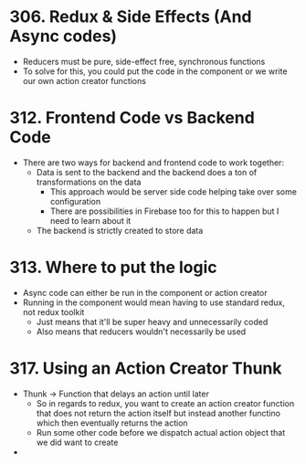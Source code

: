 # 306. Redux & Side Effects (And Async codes)

-   Reducers must be pure, side-effect free, synchronous functions
-   To solve for this, you could put the code in the component or we write our own action creator functions

# 312. Frontend Code vs Backend Code

-   There are two ways for backend and frontend code to work together:
    -   Data is sent to the backend and the backend does a ton of transformations on the data
        -   This approach would be server side code helping take over some configuration
        -   There are possibilities in Firebase too for this to happen but I need to learn about it
    -   The backend is strictly created to store data

# 313. Where to put the logic

-   Async code can either be run in the component or action creator
-   Running in the component would mean having to use standard redux, not redux toolkit
    -   Just means that it'll be super heavy and unnecessarily coded
    -   Also means that reducers wouldn't necessarily be used

# 317. Using an Action Creator Thunk

-   Thunk -> Function that delays an action until later
    -   So in regards to redux, you want to create an action creator function that does not return the action itself but instead another functino which then eventually returns the action
    -   Run some other code before we dispatch actual action object that we did want to create
-
